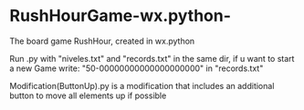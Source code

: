 # RushHourGame-wx.python-
The board game RushHour, created in wx.python


Run .py with "niveles.txt" and "records.txt" in the same dir, if u want to start a new Game write: "50-00000000000000000000" in "records.txt"

Modification(ButtonUp).py is a modification that includes an additional button to move all elements up if possible
